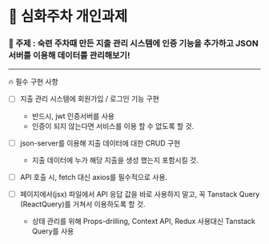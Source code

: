 # 📂 심화주차 개인과제
### 📌 주제 : 숙련 주차때 만든 지출 관리 시스템에 인증 기능을 추가하고 JSON 서버를 이용해 데이터를 관리해보기!
---
<aside>
🔥 필수 구현 사항

</aside>

- [ ]  지출 관리 시스템에 회원가입 / 로그인 기능 구현
    - 반드시,  jwt 인증서버를 사용
    - 인증이 되지 않는다면 서비스를 이용 할 수 없도록 할 것.
    
- [ ]  json-server를 이용해 지출 데이터에 대한 CRUD 구현
    - 지출 데이터에 누가 해당 지출을 생성 했는지 포함시킬 것.
    
- [ ]  API 호출 시, fetch 대신 axios를 필수적으로 사용.

- [ ]  페이지에서(jsx) 파일에서 API 응답 값을 바로 사용하지 말고, 꼭 Tanstack Query (ReactQuery)를 거쳐서 이용하도록 할 것.
    - 상태 관리를 위해 Props-drilling, Context API, Redux 사용대신 Tanstack Query를 사용